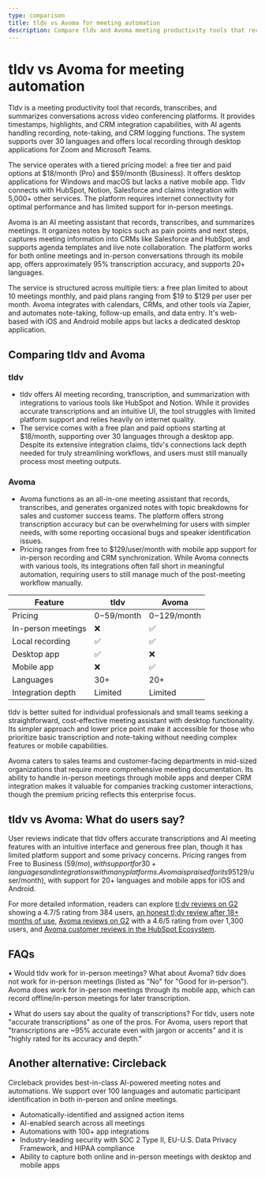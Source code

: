 ```yaml
---
type: comparison
title: tldv vs Avoma for meeting automation
description: Compare tldv and Avoma meeting productivity tools that record, transcribe, and summarize conversations, with details on pricing, features, integrations, and user reviews.
---
```


# tldv vs Avoma for meeting automation

Tldv is a meeting productivity tool that records, transcribes, and summarizes conversations across video conferencing platforms. It provides timestamps, highlights, and CRM integration capabilities, with AI agents handling recording, note-taking, and CRM logging functions. The system supports over 30 languages and offers local recording through desktop applications for Zoom and Microsoft Teams.

The service operates with a tiered pricing model: a free tier and paid options at $18/month (Pro) and $59/month (Business). It offers desktop applications for Windows and macOS but lacks a native mobile app. Tldv connects with HubSpot, Notion, Salesforce and claims integration with 5,000+ other services. The platform requires internet connectivity for optimal performance and has limited support for in-person meetings.

Avoma is an AI meeting assistant that records, transcribes, and summarizes meetings. It organizes notes by topics such as pain points and next steps, captures meeting information into CRMs like Salesforce and HubSpot, and supports agenda templates and live note collaboration. The platform works for both online meetings and in-person conversations through its mobile app, offers approximately 95% transcription accuracy, and supports 20+ languages.

The service is structured across multiple tiers: a free plan limited to about 10 meetings monthly, and paid plans ranging from $19 to $129 per user per month. Avoma integrates with calendars, CRMs, and other tools via Zapier, and automates note-taking, follow-up emails, and data entry. It's web-based with iOS and Android mobile apps but lacks a dedicated desktop application.

## Comparing tldv and Avoma

### tldv

* tldv offers AI meeting recording, transcription, and summarization with integrations to various tools like HubSpot and Notion. While it provides accurate transcriptions and an intuitive UI, the tool struggles with limited platform support and relies heavily on internet quality.
* The service comes with a free plan and paid options starting at $18/month, supporting over 30 languages through a desktop app. Despite its extensive integration claims, tldv's connections lack depth needed for truly streamlining workflows, and users must still manually process most meeting outputs.

### Avoma

* Avoma functions as an all-in-one meeting assistant that records, transcribes, and generates organized notes with topic breakdowns for sales and customer success teams. The platform offers strong transcription accuracy but can be overwhelming for users with simpler needs, with some reporting occasional bugs and speaker identification issues.
* Pricing ranges from free to $129/user/month with mobile app support for in-person recording and CRM synchronization. While Avoma connects with various tools, its integrations often fall short in meaningful automation, requiring users to still manage much of the post-meeting workflow manually.

| Feature | tldv | Avoma |
|---------|------|-------|
| Pricing | $0-$59/month | $0-$129/month |
| In-person meetings | ❌ | ✅ |
| Local recording | ✅ | ✅ |
| Desktop app | ✅ | ❌ |
| Mobile app | ❌ | ✅ |
| Languages | 30+ | 20+ |
| Integration depth | Limited | Limited |

tldv is better suited for individual professionals and small teams seeking a straightforward, cost-effective meeting assistant with desktop functionality. Its simpler approach and lower price point make it accessible for those who prioritize basic transcription and note-taking without needing complex features or mobile capabilities.

Avoma caters to sales teams and customer-facing departments in mid-sized organizations that require more comprehensive meeting documentation. Its ability to handle in-person meetings through mobile apps and deeper CRM integration makes it valuable for companies tracking customer interactions, though the premium pricing reflects this enterprise focus.

## tldv vs Avoma: What do users say?

User reviews indicate that tldv offers accurate transcriptions and AI meeting features with an intuitive interface and generous free plan, though it has limited platform support and some privacy concerns. Pricing ranges from Free to Business ($59/mo), with support for 30+ languages and integrations with many platforms. Avoma is praised for its 95% accurate transcriptions even with jargon or accents, comprehensive meeting assistance features, and strong integration ecosystem. Users appreciate how it saves time on administrative tasks, though some find it potentially overkill for simple needs and note occasional bugs or delays. Avoma's pricing spans from a free plan to Enterprise ($129/user/month), with support for 20+ languages and mobile apps for iOS and Android.

For more detailed information, readers can explore [tl;dv reviews on G2](https://www.g2.com/products/tl-dv/reviews) showing a 4.7/5 rating from 384 users, [an honest tl;dv review after 18+ months of use](https://thebusinessdive.com/tldv-review), [Avoma reviews on G2](https://www.g2.com/products/avoma/reviews) with a 4.6/5 rating from over 1,300 users, and [Avoma customer reviews in the HubSpot Ecosystem](https://ecosystem.hubspot.com/marketplace/apps/avoma/reviews).

## FAQs 
• Would tldv work for in-person meetings? What about Avoma?
tldv does not work for in-person meetings (listed as "No" for "Good for in-person"). Avoma does work for in-person meetings through its mobile app, which can record offline/in-person meetings for later transcription.

• What do users say about the quality of transcriptions?
For tldv, users note "accurate transcriptions" as one of the pros. For Avoma, users report that "transcriptions are ~95% accurate even with jargon or accents" and it is "highly rated for its accuracy and depth."

## Another alternative: Circleback
Circleback provides best-in-class AI-powered meeting notes and automations. We support over 100 languages and automatic participant identification in both in-person and online meetings.
* Automatically-identified and assigned action items
* AI-enabled search across all meetings
* Automations with 100+ app integrations
* Industry-leading security with SOC 2 Type II, EU-U.S. Data Privacy Framework, and HIPAA compliance
* Ability to capture both online and in-person meetings with desktop and mobile apps
